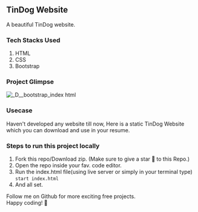 ## TinDog Website

A beautiful TinDog website.

### Tech Stacks Used
1. HTML
2. CSS
3. Bootstrap

### Project Glimpse
![_D__bootstrap_index html](https://github.com/itzabhinavarya/TinDog/assets/95561280/4d183d56-5caa-468c-8c49-f0260ad4fe4a)


### Usecase
Haven't developed any website till now, Here is a static TinDog Website which you can download and use in your resume.

### Steps to run this project locally
1. Fork this repo/Download zip. (Make sure to give a star 🌟 to this Repo.)
2. Open the repo inside your fav. code editor.
3. Run the index.html file(using live server or simply in your terminal type) <br>
    ```start index.html``` <br>
5. And all set.

Follow me on Github for more exciting free projects. <br>
Happy coding! 🌟
